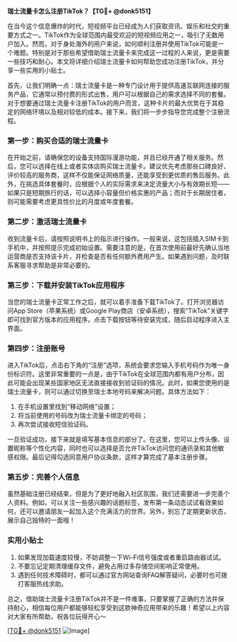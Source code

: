**瑞士流量卡怎么注册TikTok？【TG💪+ @donk5151】**

在当今这个信息爆炸的时代，短视频平台已经成为人们获取资讯、娱乐和社交的重要方式之一。TikTok作为全球范围内最受欢迎的短视频应用之一，吸引了无数用户加入。然而，对于身处海外的用户来说，如何顺利注册并使用TikTok可能是一个难题。特别是对于那些希望借助瑞士流量卡来完成这一过程的人来说，更是需要一些技巧和耐心。本文将详细介绍瑞士流量卡如何帮助您成功注册TikTok，并分享一些实用的小贴士。

首先，让我们明确一点：瑞士流量卡是一种专门设计用于提供高速互联网连接的服务产品，它通常以预付费的形式出售，用户可以根据自己的需求选择不同的套餐。对于想要通过瑞士流量卡注册TikTok的用户而言，这种卡片的最大优势在于其稳定的网络环境以及相对较低的成本。接下来，我们将一步步指导您完成整个注册流程。

### 第一步：购买合适的瑞士流量卡

在开始之前，请确保您的设备支持国际漫游功能，并且已经开通了相关服务。然后，您可以选择在线上或者实体店购买瑞士流量卡。建议优先考虑那些口碑良好、评价较高的服务商，这样不仅能保证网络质量，还能享受到更优质的售后服务。此外，在挑选具体套餐时，应根据个人的实际需求来决定流量大小与有效期长短——如果只是短期旅行的话，可以选择小容量但价格实惠的产品；而对于长期居住者，则可能需要考虑更具性价比的月度或年度套餐。

### 第二步：激活瑞士流量卡

收到流量卡后，请按照说明书上的指示进行操作。一般来说，这包括插入SIM卡到手机中，并按照提示完成初始设置。需要注意的是，在首次使用前最好先确认当地运营商是否支持该卡片，并检查是否有任何额外费用产生。如果遇到问题，及时联系客服寻求帮助是非常必要的。

### 第三步：下载并安装TikTok应用程序

当您的瑞士流量卡正常工作之后，就可以着手准备下载TikTok了。打开浏览器访问App Store（苹果系统）或Google Play商店（安卓系统），搜索“TikTok”关键字即可找到官方版本的应用程序。点击下载按钮等待安装完成，随后启动程序进入主界面。

### 第四步：注册账号

进入TikTok后，点击右下角的“注册”选项，系统会要求您输入手机号码作为唯一身份标识符。这里非常重要的一点是，由于TikTok在全球范围内都有用户分布，因此可能会出现某些国家地区无法直接接收到验证码的情况。此时，如果您使用的是瑞士流量卡，则可以通过切换至瑞士本地号码来解决问题。具体方法如下：

1. 在手机设置里找到“移动网络”设置；
2. 将当前使用的号码改为瑞士流量卡绑定的号码；
3. 再次尝试接收短信验证码。

一旦验证成功，接下来就是填写基本信息的部分了。在这里，您可以上传头像、设置昵称等个性化内容，同时也可以选择是否允许TikTok访问您的通讯录和其他敏感权限。最后记得勾选同意用户协议条款，这样才算完成了基本注册步骤。

### 第五步：完善个人信息

虽然基础注册已经结束，但是为了更好地融入社区氛围，我们还需要进一步完善个人资料。例如，可以关注一些感兴趣的话题标签，发布第一条动态试试看效果如何，还可以邀请朋友一起加入这个充满活力的世界。另外，别忘了定期更新状态，展示自己独特的一面哦！

### 实用小贴士

1. 如果发现加载速度较慢，不妨调整一下Wi-Fi信号强度或者重启路由器试试。
2. 不要忘记定期清理缓存文件，避免占用过多存储空间影响正常使用。
3. 遇到任何技术障碍时，都可以通过官方网站查询FAQ解答疑问，必要时也可拨打客服热线求助。

总之，借助瑞士流量卡注册TikTok并不是一件难事，只要掌握了正确的方法并保持耐心，相信每位用户都能够轻松享受到这款神奇应用带来的乐趣！希望以上内容对大家有所帮助，祝各位玩得开心～

[[TG💪+ @donk5151](https://t.me/s/donk5151) ![Image](https://i.postimg.cc/rwNCRYN7/Snipaste-2025-04-30-17-27-05.png)]
